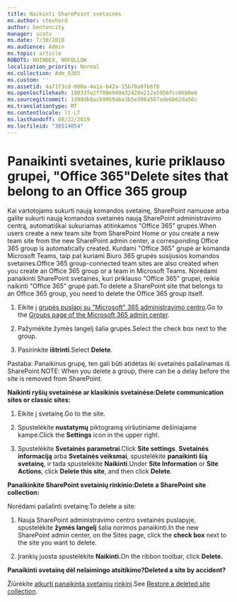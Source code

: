 ```yaml
---
title: Naikinti SharePoint svetainės
ms.author: stevhord
author: bentoncity
manager: scotv
ms.date: 7/30/2018
ms.audience: Admin
ms.topic: article
ROBOTS: NOINDEX, NOFOLLOW
localization_priority: Normal
ms.collection: Adm_O365
ms.custom: ''
ms.assetid: 4a71f3cd-000a-4a1a-b42a-15b70a8fb6f8
ms.openlocfilehash: 19033fe2f700e940432428e212a5956fcc06b0e6
ms.sourcegitcommit: 1d98db8acb9959aba3b5e308a567ade6b62da56c
ms.translationtype: MT
ms.contentlocale: lt-LT
ms.lasthandoff: 08/22/2019
ms.locfileid: "36514054"
---
```

# <a name="delete-sites-that-belong-to-an-office-365-group"></a><span data-ttu-id="7880a-102">Panaikinti svetaines, kurie priklauso grupei, "Office 365"</span><span class="sxs-lookup"><span data-stu-id="7880a-102">Delete sites that belong to an Office 365 group</span></span>

<span data-ttu-id="7880a-103">Kai vartotojams sukurti naują komandos svetainę, SharePoint namuose arba galite sukurti naują komandos svetainės naują SharePoint administravimo centrą, automatiškai sukuriamas atitinkamos "Office 365" grupės.</span><span class="sxs-lookup"><span data-stu-id="7880a-103">When users create a new team site from SharePoint Home or you create a new team site from the new SharePoint admin center, a corresponding Office 365 group is automatically created.</span></span> <span data-ttu-id="7880a-104">Kurdami "Office 365" grupė ar komanda Microsoft Teams, taip pat kuriami Biuro 365 grupės susijusios komandos svetaines.</span><span class="sxs-lookup"><span data-stu-id="7880a-104">Office 365 group-connected team sites are also created when you create an Office 365 group or a team in Microsoft Teams.</span></span> <span data-ttu-id="7880a-105">Norėdami panaikinti SharePoint svetainės, kuri priklauso "Office 365" grupei, reikia naikinti "Office 365" grupė pati.</span><span class="sxs-lookup"><span data-stu-id="7880a-105">To delete a SharePoint site that belongs to an Office 365 group, you need to delete the Office 365 group itself.</span></span> 
  
1. <span data-ttu-id="7880a-106">Eikite į [grupės puslapį su "Microsoft" 365 administravimo centro](https://portal.office.com/adminportal/home#/groups).</span><span class="sxs-lookup"><span data-stu-id="7880a-106">Go to the [Groups page of the Microsoft 365 admin center](https://portal.office.com/adminportal/home#/groups).</span></span>
    
2. <span data-ttu-id="7880a-107">Pažymėkite žymės langelį šalia grupės.</span><span class="sxs-lookup"><span data-stu-id="7880a-107">Select the check box next to the group.</span></span>
    
3. <span data-ttu-id="7880a-108">Pasirinkite **ištrinti**.</span><span class="sxs-lookup"><span data-stu-id="7880a-108">Select **Delete**.</span></span>
    
<span data-ttu-id="7880a-109">Pastaba: Panaikinus grupę, ten gali būti atidėtas iki svetainės pašalinamas iš SharePoint.</span><span class="sxs-lookup"><span data-stu-id="7880a-109">NOTE: When you delete a group, there can be a delay before the site is removed from SharePoint.</span></span>
  
<span data-ttu-id="7880a-110">**Naikinti ryšių svetainėse ar klasikinis svetainėse:**</span><span class="sxs-lookup"><span data-stu-id="7880a-110">**Delete communication sites or classic sites:**</span></span>

1. <span data-ttu-id="7880a-111">Eikite į svetainę.</span><span class="sxs-lookup"><span data-stu-id="7880a-111">Go to the site.</span></span>
  
2. <span data-ttu-id="7880a-112">Spustelėkite **nustatymų** piktogramą viršutiniame dešiniajame kampe.</span><span class="sxs-lookup"><span data-stu-id="7880a-112">Click the **Settings** icon in the upper right.</span></span> 
  
3. <span data-ttu-id="7880a-113">Spustelėkite **Svetainės parametrai**.</span><span class="sxs-lookup"><span data-stu-id="7880a-113">Click **Site settings**.</span></span> <span data-ttu-id="7880a-114">**Svetainės informaciją** arba **Svetainės veiksmai**, spustelėkite **panaikinti šią svetainę**, ir tada spustelėkite **Naikinti**.</span><span class="sxs-lookup"><span data-stu-id="7880a-114">Under **Site Information** or **Site Actions**, click **Delete this site**, and then click **Delete**.</span></span>
  
<span data-ttu-id="7880a-115">**Panaikinkite SharePoint svetainių rinkinio:**</span><span class="sxs-lookup"><span data-stu-id="7880a-115">**Delete a SharePoint site collection:**</span></span>

<span data-ttu-id="7880a-116">Norėdami pašalinti svetainę:</span><span class="sxs-lookup"><span data-stu-id="7880a-116">To delete a site:</span></span>
  
1. <span data-ttu-id="7880a-117">Nauja SharePoint administravimo centro svetainės puslapyje, spustelėkite **žymės langelį** šalia norimos panaikinti.</span><span class="sxs-lookup"><span data-stu-id="7880a-117">In the new SharePoint admin center, on the Sites page, click the **check box** next to the site you want to delete.</span></span> 
    
2. <span data-ttu-id="7880a-118">Įrankių juosta spustelėkite **Naikinti.**</span><span class="sxs-lookup"><span data-stu-id="7880a-118">On the ribbon toolbar, click **Delete.**</span></span>
    
<span data-ttu-id="7880a-119">**Panaikinti svetainę dėl nelaimingo atsitikimo?**</span><span class="sxs-lookup"><span data-stu-id="7880a-119">**Deleted a site by accident?**</span></span>

<span data-ttu-id="7880a-120">Žiūrėkite [atkurti panaikintą svetainių rinkinį](https://go.microsoft.com/fwlink/?linkid=867660).</span><span class="sxs-lookup"><span data-stu-id="7880a-120">See [Restore a deleted site collection](https://go.microsoft.com/fwlink/?linkid=867660).</span></span>
  

